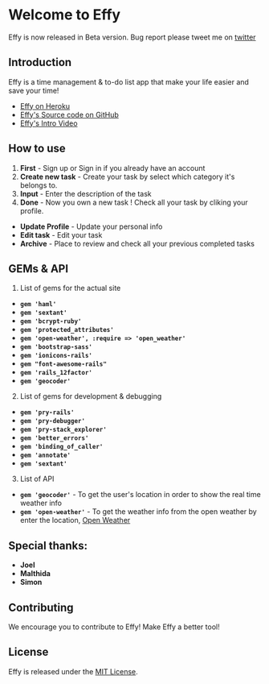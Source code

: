 # Welcome to Effy
Effy is now released in Beta version. Bug report please tweet me on [twitter](http://www.twitter.com/nixsiow)

## Introduction

Effy is a time management & to-do list app that make your life easier and save your time!

* [Effy on Heroku](http://effy.herokuapp.com)
* [Effy's Source code on GitHub](http://github.com/nixsiow/effy)
* [Effy's Intro Video](http://goanimate.com/player/embed/0CP9Iq6mDYbQ)

## How to use
1. **First** - Sign up or Sign in if you already have an account 
2. **Create new task** - Create your task by select which category it's belongs to.
3. **Input** - Enter the description of the task
4. **Done** - Now you own a new task ! Check all your task by cliking your profile.


* **Update Profile** - Update your personal info
* **Edit task** - Edit your task
* **Archive** - Place to review and check all your previous completed tasks

## GEMs & API
1. List of gems for the actual site
* **`gem 'haml'`**
* **`gem 'sextant'`**
* **`gem 'bcrypt-ruby'`**
* **`gem 'protected_attributes'`**
* **`gem 'open-weather', :require => 'open_weather'`**
* **`gem 'bootstrap-sass'`**
* **`gem 'ionicons-rails'`**
* **`gem "font-awesome-rails"`**
* **`gem 'rails_12factor'`**
* **`gem 'geocoder'`**

2. List of gems for development & debugging
* **`gem 'pry-rails'`**
* **`gem 'pry-debugger'`**
* **`gem 'pry-stack_explorer'`**
* **`gem 'better_errors'`**
* **`gem 'binding_of_caller'`**
* **`gem 'annotate'`**
* **`gem 'sextant'`**

3. List of API
* **`gem 'geocoder'`** - To get the user's location in order to show the real time weather info
* **`gem 'open-weather'`** - To get the weather info from the open weather by enter the location, [Open Weather](http://www.openweathermap.org)


## Special thanks:
* **Joel**  
* **Malthida**  
* **Simon**  

## Contributing
We encourage you to contribute to Effy! Make Effy a better tool!


## License
Effy is released under the [MIT License](http://www.opensource.org/licenses/MIT).
